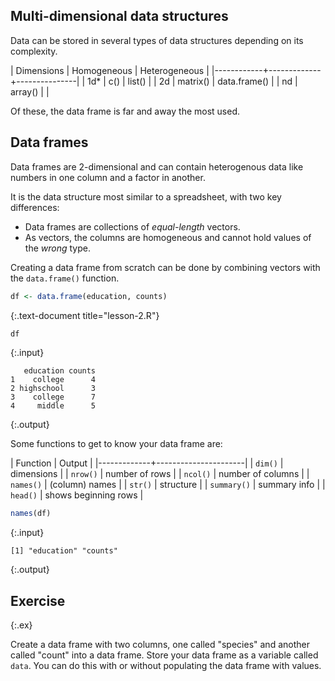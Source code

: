 ---
---

## Multi-dimensional data structures

Data can be stored in several types of data structures depending on its complexity. 

| Dimensions | Homogeneous | Heterogeneous |
|------------+-------------+---------------|
| 1d*        | c()         | list()        |
| 2d         | matrix()    | data.frame()  |
| nd         | array()     |               |

Of these, the data frame is far and away the most used.

<!--split-->

## Data frames

Data frames are 2-dimensional and can contain heterogenous data like numbers in one column and a factor in another.

It is the data structure most similar to a spreadsheet, with two key differences:

- Data frames are collections of *equal-length* vectors.
- As vectors, the columns are homogeneous and cannot hold values of the *wrong* type.

<!--split-->

Creating a data frame from scratch can be done by combining vectors with the `data.frame()` function.


~~~r
df <- data.frame(education, counts)
~~~
{:.text-document title="lesson-2.R"}


~~~r
df
~~~
{:.input}

~~~
   education counts
1    college      4
2 highschool      3
3    college      7
4     middle      5
~~~
{:.output}

<!--split-->

Some functions to get to know your data frame are:

| Function    | Output               |
|-------------+----------------------|
| `dim()`     | dimensions           |
| `nrow()`    | number of rows       |
| `ncol()`    | number of columns    |
| `names()`   | (column) names       |
| `str()`     | structure            |
| `summary()` | summary info         |
| `head()`    | shows beginning rows |


~~~r
names(df)
~~~
{:.input}

~~~
[1] "education" "counts"   
~~~
{:.output}

<!--split-->

## Exercise
{:.ex}

Create a data frame with two columns, one called "species" and another called "count" into a data frame. Store your data frame as a variable called `data`. You can do this with or without populating the data frame with values.
